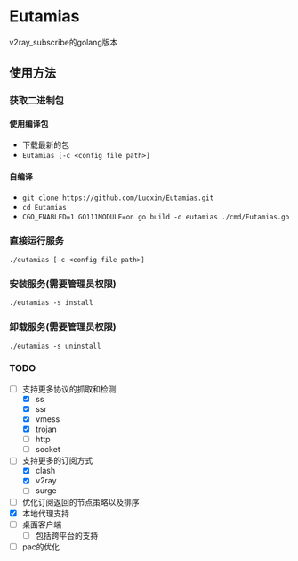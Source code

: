 # Eutamias
v2ray_subscribe的golang版本

## 使用方法
### 获取二进制包
#### 使用编译包
- 下载最新的包
- `Eutamias [-c <config file path>]`
#### 自编译
- `git clone https://github.com/Luoxin/Eutamias.git`
- `cd Eutamias`
- `CGO_ENABLED=1 GO111MODULE=on go build -o eutamias ./cmd/Eutamias.go`
### 直接运行服务
`./eutamias [-c <config file path>]`
### 安装服务(需要管理员权限)
`./eutamias -s install`
### 卸载服务(需要管理员权限)
`./eutamias -s uninstall`

### TODO
- [ ] 支持更多协议的抓取和检测
  - [x] ss
  - [x] ssr
  - [x] vmess
  - [x] trojan
  - [ ] http
  - [ ] socket
- [ ] 支持更多的订阅方式
	- [x] clash
	- [x] v2ray
	- [ ] surge
- [ ] 优化订阅返回的节点策略以及排序
- [x] 本地代理支持
- [ ] 桌面客户端
  - [ ] 包括跨平台的支持
- [ ] pac的优化
